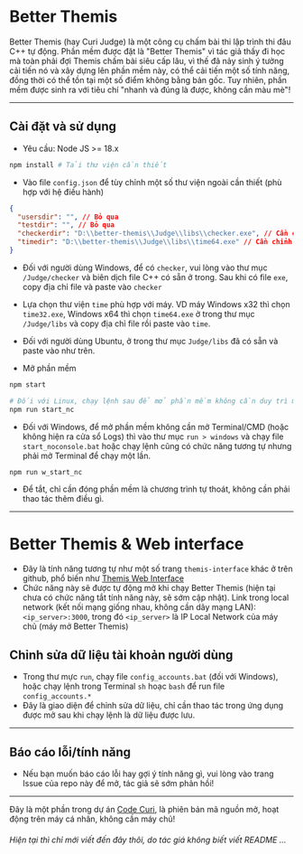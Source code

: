 # Better Themis

Better Themis (hay Curi Judge) là một công cụ chấm bài thi lập trình thi đâu C++ tự động. Phần mềm được đặt là "Better Themis" vì tác giả thấy đi học mà toàn phải đợi Themis chấm bài siêu cấp lâu, vì thế đã nảy sinh ý tưởng cải tiến nó và xây dựng lên phần mềm này, có thể cải tiến một số tính năng, đồng thời có thể tồn tại một số điểm không bằng bản gốc. Tuy nhiên, phần mềm được sinh ra với tiêu chí "nhanh và đúng là được, không cần màu mè"!

---

## Cài đặt và sử dụng

- Yêu cầu: Node JS >= 18.x

```bash
npm install # Tải thư viện cần thiết
```

- Vào file `config.json` để tùy chỉnh một số thư viện ngoài cần thiết (phù hợp với hệ điều hành)

```json
{
  "usersdir": "", // Bỏ qua
  "testdir": "", // Bỏ qua
  "checkerdir": "D:\\better-themis\\Judge\\libs\\checker.exe", // Cần chỉnh sửa
  "timedir": "D:\\better-themis\\Judge\\libs\\time64.exe" // Cần chỉnh sửa
}
```

- Đối với người dùng Windows, để có `checker`, vui lòng vào thư mục `/Judge/checker` và biên dịch file C++ có sẵn ở trong. Sau khi có file `exe`, copy địa chỉ file và paste vào `checker`
- Lựa chọn thư viện `time` phù hợp với máy. VD máy Windows x32 thì chọn `time32.exe`, Windows x64 thì chọn `time64.exe` ở trong thư mục `/Judge/libs` và copy địa chỉ file rồi paste vào `time`.
- Đối với người dùng Ubuntu, ở trong thư mục `Judge/libs` đã có sẵn và paste vào như trên.

- Mở phần mềm

```bash
npm start

# Đối với Linux, chạy lệnh sau để mở phần mềm không cần duy trì mở Terminal (chạy xong lệnh có thể tắt)
npm run start_nc
```

- Đối với Windows, để mở phần mềm không cần mở Terminal/CMD (hoặc không hiện ra cửa sổ Logs) thì vào thư mục `run > windows` và chạy file `start_noconsole.bat` hoặc chạy lệnh cũng có chức năng tương tự nhưng phải mở Terminal để chạy một lần.

```bash
npm run w_start_nc
```

- Để tắt, chỉ cần đóng phần mềm là chương trình tự thoát, không cần phải thao tác thêm điều gì.

---

# Better Themis & Web interface

- Đây là tính năng tương tự như một số trang `themis-interface` khác ở trên github, phổ biến như [Themis Web Interface](https://github.com/natsukagami/themis-web-interface)
- Chức năng này sẽ được tự động mở khi chạy Better Themis (hiện tại chưa có chức năng tắt tính năng này, sẽ sớm cập nhật). Link trong local network (kết nối mạng giống nhau, không cần dây mạng LAN): `<ip_server>:3000`, trong đó `<ip_server>` là IP Local Network của máy chủ (máy mở Better Themis)

## Chỉnh sửa dữ liệu tài khoản người dùng

- Trong thư mực `run`, chạy file `config_accounts.bat` (đối với Windows), hoặc chạy lệnh trong Terminal `sh` hoạc `bash` để run file `config_accounts.*`
- Đây là giao diện để chỉnh sửa dữ liệu, chỉ cần thao tác trong ứng dụng được mở sau khi chạy lệnh là dữ liệu được lưu.

---

## Báo cáo lỗi/tính năng

- Nếu bạn muốn báo cáo lỗi hay gợi ý tính năng gì, vui lòng vào trang Issue của repo này để mở, tác giả sẽ sớm phản hồi!

---

Đây là một phần trong dự án [Code Curi](https://codecuri.site/), là phiên bản mã nguồn mở, hoạt động trên máy cá nhân, không cần máy chủ!

###### Hiện tại thì chỉ mới viết đến đây thôi, do tác giá không biết viết README ...
